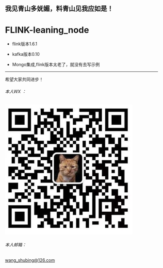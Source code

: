 我见青山多妩媚，料青山见我应如是！
-------
# FLINK-leaning_node

* flink版本1.6.1
* kafka版本0.10


* Mongo集成,flink版本太老了，就没有去写示例


--------------------------------------------------------------------------
希望大家共同进步！
###### 本人WX ：
![image](https://github.com/wangshubing1/Pictures/blob/master/king/king_wx.jpg)
-------------------------------------------------------------------------
###### 本人邮箱：
wang_shubing@126.com

